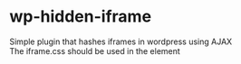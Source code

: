 # wp-hidden-iframe
Simple plugin that hashes iframes in wordpress using AJAX<br/>
The iframe.css should be used in the <head> element
